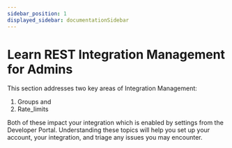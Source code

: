 ```yaml
---
sidebar_position: 1
displayed_sidebar: documentationSidebar
---
```


# Learn REST Integration Management for Admins

This section addresses two key areas of Integration Management:
1. Groups and
2. Rate_limits

Both of these impact your integration which is enabled by settings from the Developer Portal. Understanding these topics will help you set up your account, your integration, and triage any issues you may encounter.